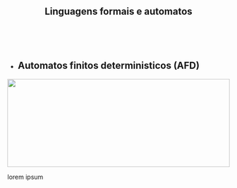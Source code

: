 ### <h2 align="center">Linguagens formais e automatos</h2>

<br><br><br>
<p></p>

- <h2> Automatos finitos deterministicos (AFD) </h2>

<img height="200px" width= "100%" src="./img/afd-exemple.png"/>
<br>
<p>lorem ipsum</p>
